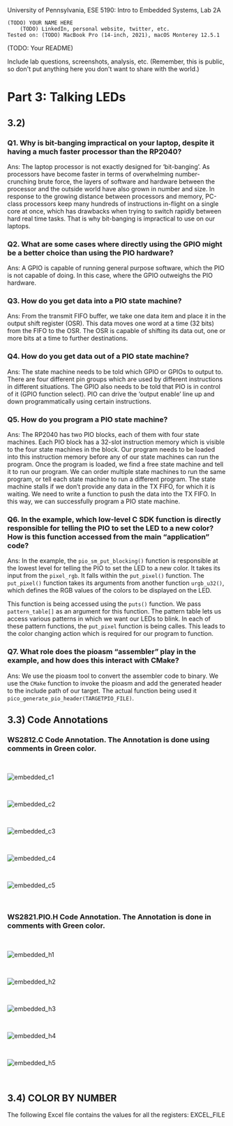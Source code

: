 University of Pennsylvania, ESE 5190: Intro to Embedded Systems, Lab 2A

    (TODO) YOUR NAME HERE
        (TODO) LinkedIn, personal website, twitter, etc.
    Tested on: (TODO) MacBook Pro (14-inch, 2021), macOS Monterey 12.5.1

(TODO: Your README)

Include lab questions, screenshots, analysis, etc. (Remember, this is public, so don't put anything here you don't want to share with the world.)

# Part 3: Talking LEDs

## 3.2)

### Q1. Why is bit-banging impractical on your laptop, despite it having a much faster processor than the RP2040?

Ans: The laptop processor is not exactly designed for ‘bit-banging’. As processors have become faster in terms of overwhelming number-crunching brute force, the layers of software and hardware between the processor and the outside world have also grown in number and size. In response to the growing distance between processors and memory, PC-class processors keep many hundreds of instructions in-flight on a single core at once, which has drawbacks when trying to switch rapidly between hard real time tasks. That is why bit-banging is impractical to use on our laptops. 


### Q2. What are some cases where directly using the GPIO might be a better choice than using the PIO hardware?

Ans: A GPIO is capable of running  general purpose software, which the PIO is not capable of doing. In this case, where the GPIO outweighs the PIO hardware. 


### Q3. How do you get data into a PIO state machine?

Ans: From the transmit FIFO buffer, we take one data item and place it in the output shift register (OSR). This data moves one word at a time (32 bits) from the FIFO to the OSR. The OSR is capable of shifting its data out, one or more bits at a time to further destinations.


### Q4. How do you get data out of a PIO state machine?

Ans: The state machine needs to be told which GPIO or GPIOs to output to. There are four different pin groups which are used by different instructions in different situations. The GPIO also needs to be told that PIO is in control of it (GPIO function select). PIO can drive the ‘output enable’ line up and down programmatically using certain instructions.


### Q5. How do you program a PIO state machine?

Ans: The RP2040 has two PIO blocks, each of them with four state machines. Each PIO block has a 32-slot instruction memory which is visible to the four state machines in the block. Our program needs to be loaded into this instruction memory before any of our state machines can run the program. Once the program is loaded, we find a free state machine and tell it to run our program. We can order multiple state machines to run the same program, or tell each state machine to run a different program. The state machine stalls if we don’t provide any data in the TX FIFO, for which it is waiting. We need to write a function to push the data into the TX FIFO. In this way, we can successfully program a PIO state machine.


### Q6. In the example, which low-level C SDK function is directly responsible for telling the PIO to set the LED to a new color? How is this function accessed from the main “application” code?

Ans: In the example, the `pio_sm_put_blocking()` function is responsible at the lowest level for telling the PIO to set the LED to a new color. It takes its input from the `pixel_rgb`. It falls within the `put_pixel()` function. The `put_pixel()` function takes its arguments from another function `urgb_u32()`, which defines the RGB values of the colors to be displayed on the LED. 

This function is being accessed using the `puts()` function. We pass `pattern_table[]` as an argument for this function. The pattern table lets us access various patterns in which we want our LEDs to blink. In each of these pattern functions, the `put_pixel` function is being calles. This leads to the color changing action which is required for our program to function.


### Q7. What role does the pioasm “assembler” play in the example, and how does this interact with CMake?

Ans: We use the pioasm tool to convert the assembler code to binary. We use the `CMake` function to invoke the pioasm and add the generated header to the include path of our target. The actual function being used it `pico_generate_pio_header(TARGETPIO_FILE)`. 



## 3.3) Code Annotations

### WS2812.C Code Annotation. The Annotation is done using comments in Green color.

<br>

![embedded_c1](https://user-images.githubusercontent.com/52575718/196354721-58f1fe1b-f936-4453-9854-2248099a5413.JPG)

<br>

![embedded_c2](https://user-images.githubusercontent.com/52575718/196354978-dc76b0a1-ed89-4588-b047-5f740c3d97d5.JPG)

<br>

![embedded_c3](https://user-images.githubusercontent.com/52575718/196355030-ab5977db-06a4-4883-952c-93794ec79f19.JPG)

<br>

![embedded_c4](https://user-images.githubusercontent.com/52575718/196355048-f00341ff-e6b2-4946-87c0-20fb15f3f1de.JPG)

<br>

![embedded_c5](https://user-images.githubusercontent.com/52575718/196355085-1c009907-676d-47d0-b91f-ab31425e6808.JPG)

<br>

### WS2821.PIO.H Code Annotation. The Annotation is done in comments with Green color.

<br>

![embedded_h1](https://user-images.githubusercontent.com/52575718/196355544-2ff5f411-4be3-4de4-afa7-3f2d315c884c.JPG)

<br>

![embedded_h2](https://user-images.githubusercontent.com/52575718/196355588-be5c93d2-1044-4f6a-9162-4c3c677c84b3.JPG)

<br>

![embedded_h3](https://user-images.githubusercontent.com/52575718/196355633-360a6667-0480-49ab-844c-fa8274985abd.JPG)

<br>

![embedded_h4](https://user-images.githubusercontent.com/52575718/196355720-fb5777d0-2f4f-49d2-9cd4-4f31b7a9b344.JPG)

<br>

![embedded_h5](https://user-images.githubusercontent.com/52575718/196355783-178e387c-a5c9-4641-afbb-0297245c00c9.JPG)

<br>

## 3.4) COLOR BY NUMBER

The following Excel file contains the values for all the registers: EXCEL_FILE 
